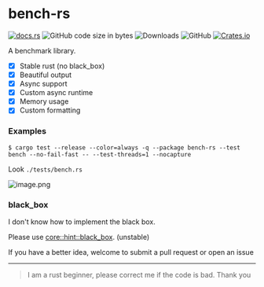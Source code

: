 # bench-rs

[![docs.rs](https://docs.rs/bench-rs/badge.svg)](https://docs.rs/bench-rs)
![GitHub code size in bytes](https://img.shields.io/github/languages/code-size/juzi5201314/bench-rs)
![Downloads](https://img.shields.io/crates/d/bench-rs)
![GitHub](https://img.shields.io/github/license/juzi5201314/bench-rs)
[![Crates.io](https://img.shields.io/crates/v/bench-rs)](https://crates.io/crates/bench-rs)

A benchmark library.

- [x] Stable rust (no black_box)
- [x] Beautiful output
- [x] Async support
- [x] Custom async runtime
- [x] Memory usage
- [x] Custom formatting

### Examples
```
$ cargo test --release --color=always -q --package bench-rs --test bench --no-fail-fast -- --test-threads=1 --nocapture
```
Look `./tests/bench.rs`

![image.png](https://i.loli.net/2020/09/23/eut6xUGAcpm7IYj.png)

### black_box
I don't know how to implement the black box.

Please use [core::hint::black_box](https://doc.rust-lang.org/core/hint/fn.black_box.html). (unstable)

If you have a better idea, welcome to submit a pull request or open an issue

---

> I am a rust beginner, please correct me if the code is bad. Thank you